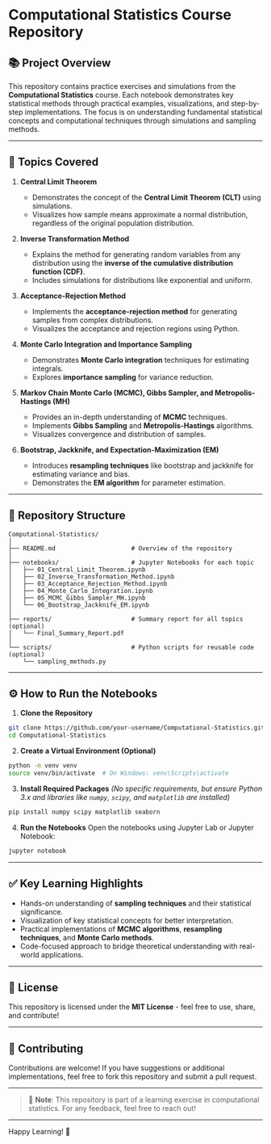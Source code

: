 # Computational Statistics Course Repository

## 📚 Project Overview
This repository contains practice exercises and simulations from the **Computational Statistics** course. Each notebook demonstrates key statistical methods through practical examples, visualizations, and step-by-step implementations. The focus is on understanding fundamental statistical concepts and computational techniques through simulations and sampling methods.

---

## 📁 Topics Covered

1. **Central Limit Theorem**
   - Demonstrates the concept of the **Central Limit Theorem (CLT)** using simulations.
   - Visualizes how sample means approximate a normal distribution, regardless of the original population distribution.

2. **Inverse Transformation Method**
   - Explains the method for generating random variables from any distribution using the **inverse of the cumulative distribution function (CDF)**.
   - Includes simulations for distributions like exponential and uniform.

3. **Acceptance-Rejection Method**
   - Implements the **acceptance-rejection method** for generating samples from complex distributions.
   - Visualizes the acceptance and rejection regions using Python.

4. **Monte Carlo Integration and Importance Sampling**
   - Demonstrates **Monte Carlo integration** techniques for estimating integrals.
   - Explores **importance sampling** for variance reduction.

5. **Markov Chain Monte Carlo (MCMC), Gibbs Sampler, and Metropolis-Hastings (MH)**
   - Provides an in-depth understanding of **MCMC** techniques.
   - Implements **Gibbs Sampling** and **Metropolis-Hastings** algorithms.
   - Visualizes convergence and distribution of samples.

6. **Bootstrap, Jackknife, and Expectation-Maximization (EM)**
   - Introduces **resampling techniques** like bootstrap and jackknife for estimating variance and bias.
   - Demonstrates the **EM algorithm** for parameter estimation.

---

## 📂 Repository Structure

```
Computational-Statistics/
│
├── README.md                     # Overview of the repository
│
├── notebooks/                    # Jupyter Notebooks for each topic
│   ├── 01_Central_Limit_Theorem.ipynb
│   ├── 02_Inverse_Transformation_Method.ipynb
│   ├── 03_Acceptance_Rejection_Method.ipynb
│   ├── 04_Monte_Carlo_Integration.ipynb
│   ├── 05_MCMC_Gibbs_Sampler_MH.ipynb
│   └── 06_Bootstrap_Jackknife_EM.ipynb
│
├── reports/                      # Summary report for all topics (optional)
│   └── Final_Summary_Report.pdf
│
└── scripts/                      # Python scripts for reusable code (optional)
    └── sampling_methods.py
```

---

## ⚙️ How to Run the Notebooks

1. **Clone the Repository**
```bash
git clone https://github.com/your-username/Computational-Statistics.git
cd Computational-Statistics
```

2. **Create a Virtual Environment (Optional)**
```bash
python -m venv venv
source venv/bin/activate  # On Windows: venv\Scripts\activate
```

3. **Install Required Packages**
*(No specific requirements, but ensure Python 3.x and libraries like `numpy`, `scipy`, and `matplotlib` are installed)*
```bash
pip install numpy scipy matplotlib seaborn
```

4. **Run the Notebooks**
Open the notebooks using Jupyter Lab or Jupyter Notebook:
```bash
jupyter notebook
```

---

## ✅ Key Learning Highlights
- Hands-on understanding of **sampling techniques** and their statistical significance.
- Visualization of key statistical concepts for better interpretation.
- Practical implementations of **MCMC algorithms**, **resampling techniques**, and **Monte Carlo methods**.
- Code-focused approach to bridge theoretical understanding with real-world applications.

---

## 📄 License
This repository is licensed under the **MIT License** - feel free to use, share, and contribute!

---

## 🤝 Contributing
Contributions are welcome! If you have suggestions or additional implementations, feel free to fork this repository and submit a pull request.

---

> 📢 **Note**: This repository is part of a learning exercise in computational statistics. For any feedback, feel free to reach out!

---

Happy Learning! 🚀

